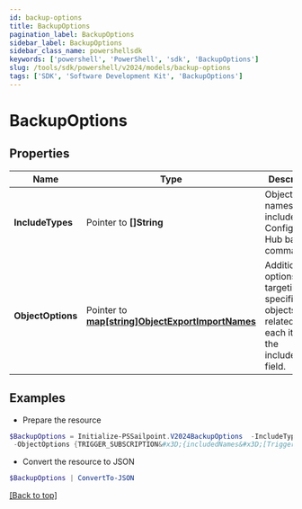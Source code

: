 ```yaml
---
id: backup-options
title: BackupOptions
pagination_label: BackupOptions
sidebar_label: BackupOptions
sidebar_class_name: powershellsdk
keywords: ['powershell', 'PowerShell', 'sdk', 'BackupOptions'] 
slug: /tools/sdk/powershell/v2024/models/backup-options
tags: ['SDK', 'Software Development Kit', 'BackupOptions']
---
```



# BackupOptions

## Properties

Name | Type | Description | Notes
------------ | ------------- | ------------- | -------------
**IncludeTypes** |  Pointer to **[]String** | Object type names to be included in a Configuration Hub backup command. | [optional] 
**ObjectOptions** |  Pointer to [**map[string]ObjectExportImportNames**](object-export-import-names) | Additional options targeting specific objects related to each item in the includeTypes field. | [optional] 

## Examples

- Prepare the resource
```powershell
$BackupOptions = Initialize-PSSailpoint.V2024BackupOptions  -IncludeTypes null `
 -ObjectOptions {TRIGGER_SUBSCRIPTION&#x3D;{includedNames&#x3D;[Trigger Subscription name]}}
```

- Convert the resource to JSON
```powershell
$BackupOptions | ConvertTo-JSON
```


[[Back to top]](#) 


